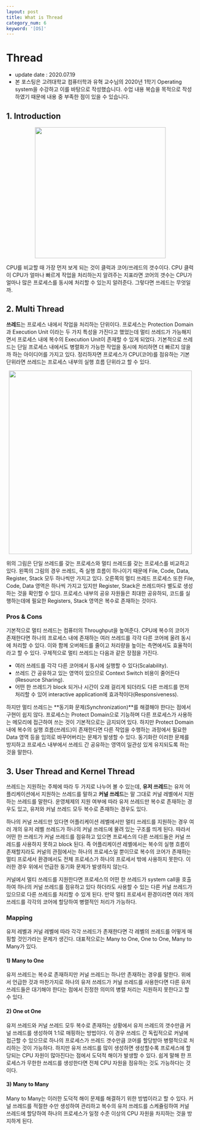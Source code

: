 ```yaml
---
layout: post
title: What is Thread
category_num: 6
keyword: '[OS]'
---
```


# Thread

- update date : 2020.07.19
- 본 포스팅은 고려대학교 컴퓨터학과 유혁 교수님의 2020년 1학기 Operating system을 수강하고 이를 바탕으로 작성했습니다. 수업 내용 복습을 목적으로 작성하였기 때문에 내용 중 부족한 점이 있을 수 있습니다.

## 1. Introduction

<img src="{{site.image_url}}/study/cpu_spec.png" style="width:25em; display: block; margin: 0px auto;">


CPU를 비교할 때 가장 먼저 보게 되는 것이 클럭과 코어/쓰레드의 갯수이다. CPU 클럭이 CPU가 얼마나 빠르게 작업을 처리하는지 알려주는 지표라면 코어의 갯수는 CPU가 얼마나 많은 프로세스를 동시에 처리할 수 있는지 알려준다. 그렇다면 쓰레드는 무엇일까.

## 2. Multi Thread

**쓰레드**는 프로세스 내에서 작업을 처리하는 단위이다. 프로세스는 Protection Domain과 Execution Unit 이라는 두 가지 특성을 가진다고 했었는데 멀티 쓰레드가 가능해지면서 프로세스 내에 복수의 Execution Unit이 존재할 수 있게 되었다. 기본적으로 쓰레드는 단일 프로세스 내에서도 병렬화가 가능한 작업을 동시에 처리하면 더 빠르지 않을까 하는 아이디어를 가지고 있다. 정리하자면 프로세스가 CPU(코어)를 점유하는 기본 단위라면 쓰레드는 프로세스 내부의 실행 흐름 단위라고 할 수 있다.

<img src="{{site.image_url}}/study/single_thread_multi_thread.png" style="width:35em; display: block; margin: 0px auto;">

위의 그림은 단일 쓰레드를 갖는 프로세스와 멀티 쓰레드를 갖는 프로세스를 비교하고 있다. 왼쪽의 그림의 경우 쓰레드, 즉 실행 흐름이 하나이기 때문에 File, Code, Data, Register, Stack 모두 하나씩만 가지고 있다. 오른쪽의 멀티 쓰레드 프로세스 또한 File, Code, Data 영역은 하나씩 가지고 있지만 Register, Stack은 쓰레드마다 별도로 생성하는 것을 확인할 수 있다. 프로세스 내부의 공유 자원들은 최대한 공유하되, 코드를 실행하는데에 필요한 Registers, Stack 영역은 복수로 존재하는 것이다.

### Pros & Cons

기본적으로 멀티 쓰레드는 컴퓨터의 Throughput을 높여준다. CPU에 복수의 코어가 존재한다면 하나의 프로세스 내에 존재하는 여러 쓰레드를 각각 다른 코어에 올려 동시에 처리할 수 있다. 이와 함께 오버헤드를 줄이고 처리량을 높이는 측면에서도 효율적이라고 할 수 있다. 구체적으로 멀티 쓰레드는 다음과 같은 장점을 가진다.

- 여러 쓰레드를 각각 다른 코어에서 동시에 실행할 수 있다(Scalability).
- 쓰레드 간 공유하고 있는 영역이 있으므로 Context Switch 비용이 줄어든다(Resource Sharing).
- 어떤 한 쓰레드가 block 되거나 시간이 오래 걸리게 되더라도 다른 쓰레드를 먼저 처리할 수 있어 interactive application에 효과적이다(Responsiveness).

하지만 멀티 쓰레드는 **동기화 문제(Synchronization)**를 해결해야 한다는 점에서 구현이 쉽지 않다. 프로세스는 Protect Domain으로 기능하며 다른 프로세스가 사용하는 메모리에 접근하여 쓰는 것이 기본적으로는 금지되어 있다. 하지만 Protect Domain 내에 복수의 실행 흐름(쓰레드)이 존재한다면 다른 작업을 수행하는 과정에서 필요한 Data 영역 등을 임의로 바꾸어버리는 문제가 발생할 수 있다. 동기화란 이러한 문제를 방지하고 프로세스 내부에서 쓰레드 간 공유하는 영역이 일관성 있게 유지되도록 하는 것을 말한다.

## 3. User Thread and Kernel Thread

쓰레드는 지원하는 주체에 따라 두 가지로 나누어 볼 수 있는데, **유저 쓰레드**는 유저 어플리케이션에서 지원하는 쓰레드를 말하고 **커널 쓰레드**는 말 그대로 커널 레벨에서 지원하는 쓰레드를 말한다. 운영체제의 지원 여부에 따라 유저 쓰레드만 복수로 존재하는 경우도 있고, 유저와 커널 쓰레드 모두 복수로 존재하는 경우도 있다.

하나의 커널 쓰레드만 있다면 어플리케이션 레벨에서만 멀티 쓰레드를 지원하는 경우 여러 개의 유저 레벨 쓰레드가 하나의 커널 쓰레드에 물려 있는 구조를 띄게 된다. 따라서 어떤 한 쓰레드가 커널 쓰레드를 점유하고 있으면 프로세스의 다른 쓰레드들은 커널 쓰레드를 사용하지 못하고 block 된다. 즉 어플리케이션 레벨에서는 복수의 실행 흐름이 존재할지라도 커널의 관점에서는 하나의 프로세스일 뿐이므로 복수의 코어가 존재하는 멀티 프로세서 환경에서도 전체 프로세스가 하나의 프로세서 밖에 사용하지 못한다. 이러한 경우 위에서 언급한 동기화 문제가 발생하지 않는다.

커널에서 멀티 쓰레드를 지원한다면 프로세스의 어떤 한 쓰레드가 system call을 호출하여 하나의 커널 쓰레드를 점유하고 있다 하더라도 사용할 수 있는 다른 커널 쓰레드가 있으므로 다른 쓰레드를 처리할 수 있게 된다. 만약 멀티 프로세서 환경이라면 여러 개의 쓰레드를 각각의 코어에 할당하여 병렬적인 처리가 가능하다.

### Mapping

유저 레벨과 커널 레벨에 따라 각각 쓰레드가 존재한다면 각 레벨의 쓰레드를 어떻게 매핑할 것인가라는 문제가 생긴다. 대표적으로는 Many to One, One to One, Many to Many가 있다.

#### 1) Many to One

유저 쓰레드는 복수로 존재하지만 커널 쓰레드는 하나만 존재하는 경우를 말한다. 위에서 언급한 것과 마찬가지로 하나의 유저 쓰레드가 커널 쓰레드를 사용한다면 다른 유저 쓰레드들은 대기해야 한다는 점에서 진정한 의미의 병렬 처리는 지원하지 못한다고 할 수 있다.

#### 2) One ot One

유저 쓰레드와 커널 쓰레드 모두 복수로 존재하는 상황에서 유저 쓰레드의 갯수만큼 커널 쓰레드를 생성하여 1:1로 매핑하는 방법이다. 이 경우 쓰레드 간 독립적으로 커널에 접근할 수 있으므로 하나의 프로세스가 쓰레드 갯수만큼 코어를 할당받아 병렬적으로 처리하는 것이 가능하다. 하지만 유저 쓰레드를 많이 생성하면 생성할수록 프로세스에 할당되는 CPU 자원이 많아진다는 점에서 도덕적 해이가 발생할 수 있다. 쉽게 말해 한 프로세스가 무한한 쓰레드를 생성한다면 전체 CPU 자원을 점유하는 것도 가능하다는 것이다.

#### 3) Many to Many

Many to Many는 이러한 도덕적 해이 문제를 해결하기 위한 방법이라고 할 수 있다. 커널 쓰레드를 적절한 수만 생성하여 관리하고 복수의 유저 쓰레드를 스케쥴링하여 커널 쓰레드에 할당하여 하나의 프로세스가 일정 수준 이상의 CPU 자원을 차지하는 것을 방지하게 된다.
